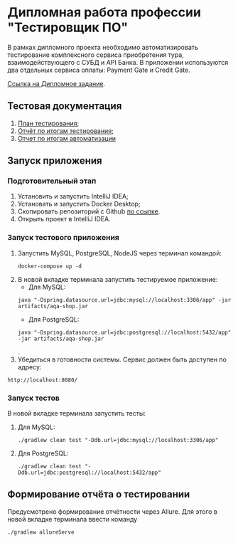 # Дипломная работа профессии "Тестировщик ПО"
В рамках дипломного проекта необходимо автоматизировать тестирование комплексного сервиса приобретения тура, взаимодействующего с СУБД и API Банка.
В приложении используются два отдельных сервиса оплаты: Payment Gate и Credit Gate.

[Ссылка на Дипломное задание](https://github.com/netology-code/qa-diploma).

## Тестовая документация
1. [План тестирования]();
1. [Отчёт по итогам тестирования]();
1. [Отчет по итогам автоматизации]()

## Запуск приложения
### Подготовительный этап
1. Установить и запустить IntelliJ IDEA;
1. Установать и запустить Docker Desktop;
1. Скопировать репозиторий с Github [по ссылке](https://github.com/Kot-Zmot/DiplomQA.git).
1. Открыть проект в IntelliJ IDEA.

### Запуск тестового приложения
1. Запустить MySQL, PostgreSQL, NodeJS через терминал командой:
   ```
   docker-compose up -d
   ```
1. В новой вкладке терминала запустить тестируемое приложение:
    * Для MySQL:
   ```
   java "-Dspring.datasource.url=jdbc:mysql://localhost:3306/app" -jar artifacts/aqa-shop.jar
   ```
    * Для PostgreSQL:
   ```
   java "-Dspring.datasource.url=jdbc:postgresql://localhost:5432/app" -jar artifacts/aqa-shop.jar
   ```
   .
1. Убедиться в готовности системы. Сервис должен быть доступен по адресу:
```
http://localhost:8080/
```

### Запуск тестов
В новой вкладке терминала запустить тесты:
1. Для MySQL:
   ```
   ./gradlew clean test "-Ddb.url=jdbc:mysql://localhost:3306/app"
   ```
1. Для PostgreSQL:
   ```
   ./gradlew clean test "-Ddb.url=jdbc:postgresql://localhost:5432/app"
   ```

## Формирование отчёта о тестировании
Предусмотрено формирование отчётности через Allure. Для этого в новой вкладке терминала ввести команду
```
./gradlew allureServe
```